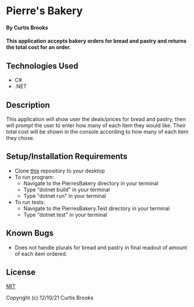 # Pierre's Bakery

#### By Curtis Brooks

#### This application accepts bakery orders for bread and pastry and returns the total cost for an order.

## Technologies Used

* C#
* .NET

## Description

This application will show user the deals/prices for bread and pastry, then will prompt the user to enter how many of each item they would like. Their total cost will be shown in the console according to how many of each item they chose.

## Setup/Installation Requirements

* Clone [this](https://github.com/curtisbrooks678/PierresBakery) repository to your desktop
* To run program:
  * Navigate to the PierresBakery directory in your terminal
  * Type "dotnet build" in your terminal
  * Type "dotnet run" in your terminal
* To run tests:
  * Navigate to the PierresBakery.Test directory in your terminal
  * Type "dotnet test" in your terminal

## Known Bugs

* Does not handle plurals for bread and pastry in final readout of amount of each item ordered.

## License

[MIT](https://en.wikipedia.org/wiki/MIT_License) 

Copyright (c) 12/10/21 Curtis Brooks
